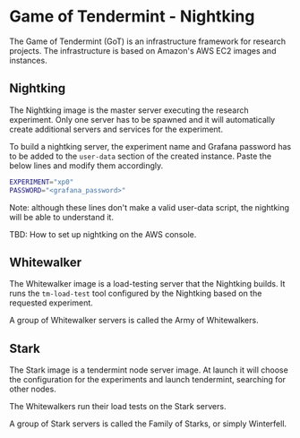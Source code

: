 # Game of Tendermint - Nightking

The Game of Tendermint (GoT) is an infrastructure framework for research projects.
The infrastructure is based on Amazon's AWS EC2 images and instances.

## Nightking
The Nightking image is the master server executing the research experiment.
Only one server has to be spawned and it will automatically create additional
servers and services for the experiment.

To build a nightking server, the experiment name and Grafana password has to be added to the
`user-data` section of the created instance. Paste the below lines and modify them accordingly.

```bash
EXPERIMENT="xp0"
PASSWORD="<grafana_password>"
```

Note: although these lines don't make a valid user-data script, the nightking will be able to understand it.

TBD: How to set up nightking on the AWS console.

## Whitewalker
The Whitewalker image is a load-testing server that the Nightking builds.
It runs the `tm-load-test` tool configured by the Nightking based on the requested experiment.

A group of Whitewalker servers is called the Army of Whitewalkers.

## Stark
The Stark image is a tendermint node server image. At launch it will
choose the configuration for the experiments and launch tendermint, searching for other nodes.

The Whitewalkers run their load tests on the Stark servers.

A group of Stark servers is called the Family of Starks, or simply Winterfell.
